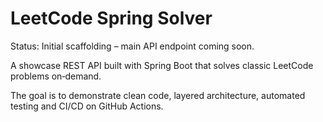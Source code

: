 # LeetCode Spring Solver

Status: Initial scaffolding – main API endpoint coming soon.

A showcase REST API built with Spring Boot that solves classic LeetCode problems on‑demand.  

The goal is to demonstrate clean code, layered architecture, automated testing and CI/CD on GitHub Actions.
